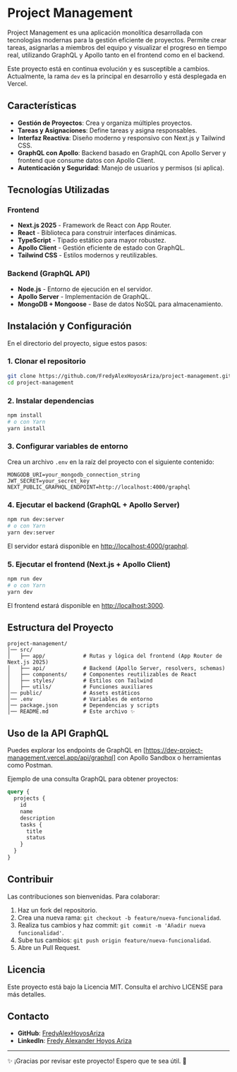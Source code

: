 # Project Management

Project Management es una aplicación monolítica desarrollada con tecnologías modernas para la gestión eficiente de proyectos. Permite crear tareas, asignarlas a miembros del equipo y visualizar el progreso en tiempo real, utilizando GraphQL y Apollo tanto en el frontend como en el backend.

Este proyecto está en continua evolución y es susceptible a cambios. Actualmente, la rama `dev` es la principal en desarrollo y está desplegada en Vercel.

## Características

- **Gestión de Proyectos**: Crea y organiza múltiples proyectos.
- **Tareas y Asignaciones**: Define tareas y asigna responsables.
- **Interfaz Reactiva**: Diseño moderno y responsivo con Next.js y Tailwind CSS.
- **GraphQL con Apollo**: Backend basado en GraphQL con Apollo Server y frontend que consume datos con Apollo Client.
- **Autenticación y Seguridad**: Manejo de usuarios y permisos (si aplica).

## Tecnologías Utilizadas

### Frontend

- **Next.js 2025** - Framework de React con App Router.
- **React** - Biblioteca para construir interfaces dinámicas.
- **TypeScript** - Tipado estático para mayor robustez.
- **Apollo Client** - Gestión eficiente de estado con GraphQL.
- **Tailwind CSS** - Estilos modernos y reutilizables.

### Backend (GraphQL API)

- **Node.js** - Entorno de ejecución en el servidor.
- **Apollo Server** - Implementación de GraphQL.
- **MongoDB + Mongoose** - Base de datos NoSQL para almacenamiento.

## Instalación y Configuración

En el directorio del proyecto, sigue estos pasos:

### 1. Clonar el repositorio

```bash
git clone https://github.com/FredyAlexHoyosAriza/project-management.git
cd project-management
```

### 2. Instalar dependencias

```bash
npm install
# o con Yarn
yarn install
```

### 3. Configurar variables de entorno

Crea un archivo `.env` en la raíz del proyecto con el siguiente contenido:

```env
MONGODB_URI=your_mongodb_connection_string
JWT_SECRET=your_secret_key
NEXT_PUBLIC_GRAPHQL_ENDPOINT=http://localhost:4000/graphql
```

### 4. Ejecutar el backend (GraphQL + Apollo Server)

```bash
npm run dev:server
# o con Yarn
yarn dev:server
```

El servidor estará disponible en [http://localhost:4000/graphql](http://localhost:4000/graphql).

### 5. Ejecutar el frontend (Next.js + Apollo Client)

```bash
npm run dev
# o con Yarn
yarn dev
```

El frontend estará disponible en [http://localhost:3000](http://localhost:3000).

## Estructura del Proyecto

```plaintext
project-management/
│── src/
│   ├── app/            # Rutas y lógica del frontend (App Router de Next.js 2025)
│   ├── api/            # Backend (Apollo Server, resolvers, schemas)
│   ├── components/     # Componentes reutilizables de React
│   ├── styles/         # Estilos con Tailwind
│   ├── utils/          # Funciones auxiliares
│── public/             # Assets estáticos
│── .env                # Variables de entorno
│── package.json        # Dependencias y scripts
│── README.md           # Este archivo ✨
```

## Uso de la API GraphQL

Puedes explorar los endpoints de GraphQL en [https://dev-project-management.vercel.app/api/graphql] con Apollo Sandbox o herramientas como Postman.

Ejemplo de una consulta GraphQL para obtener proyectos:

```graphql
query {
  projects {
    id
    name
    description
    tasks {
      title
      status
    }
  }
}
```

## Contribuir

Las contribuciones son bienvenidas. Para colaborar:

1. Haz un fork del repositorio.
2. Crea una nueva rama: `git checkout -b feature/nueva-funcionalidad`.
3. Realiza tus cambios y haz commit: `git commit -m 'Añadir nueva funcionalidad'`.
4. Sube tus cambios: `git push origin feature/nueva-funcionalidad`.
5. Abre un Pull Request.

## Licencia

Este proyecto está bajo la Licencia MIT. Consulta el archivo LICENSE para más detalles.

## Contacto

- **GitHub**: [FredyAlexHoyosAriza](https://github.com/FredyAlexHoyosAriza)
- **LinkedIn**: [Fredy Alexander Hoyos Ariza](https://www.linkedin.com/in/fredy-alexander-hoyos-ariza-3b7122167/)

---

✨ ¡Gracias por revisar este proyecto! Espero que te sea útil. 🚀